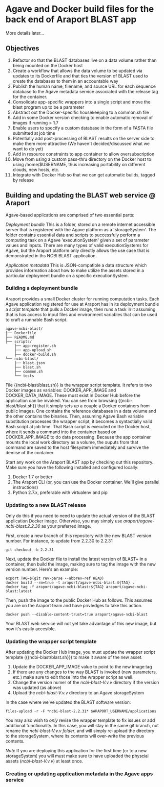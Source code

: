 # Agave and Docker build files for the back end of Araport BLAST app

More details later...

## Objectives

1. Refactor so that the BLAST databases live on a data volume
    rather than being mounted on the Docker host
2. Create a workflow that allows the data volume to be updated via updates to its Dockerfile and
    that ties the version of BLAST used to create the databases to them in an accountable way
3. Publish the human name, filename, and source URL for each sequence database to the Agave
    metadata service associated with the release tag for the container.
4. Consolidate app-specific wrappers into a single script and move the blast program up to be a parameter
5. Abstract out the Docker-specific housekeeping to a common.sh file
6. Add in some Docker version checking to enable automatic removal of images if running > 1.7
7. Enable users to specify a custom database in the form of a FASTA file submitted at job time
8. Potentially add post-processing of BLAST results on the server side to make them more attractive
    (We haven't decided/discussed what we want to do yet)
9. Add in resource constraints to app container to allow oversubscription
10. Move from using a custom pass-thru directory on the Docker host to using /home/$USERNAME,
    thus increasing portability on different clouds, new hosts, etc.
11. Integrate with Docker Hub so that we can get automatic builds, tagged by release

## Building and updating the BLAST web service @ Araport

Agave-based applications are comprised of two essential parts:

_Deployment bundle_
This is a folder, stored on a remote internet accessible server that is registered with the Agave platform as a 'storageSystem'. The folder contains essential data and scripts to successfuly perform a computing task on a Agave 'executionSystem' given a set of parameter values and inputs. There are many types of valid executionSystems for Agave, but the Araport platform only directly allows the use case that is demonstrated in ths NCBI BLAST application.

_Application metadata_
This is JSON-compatible a data structure which provides information about how to make utilize the assets stored in a particular deployment bundle on a specific executionSystem.

### Building a deployment bundle

Araport provides a small Docker cluster for running computation tasks. Each Agave application registered for use at Araport has in its deployment bundle a *script template* that pulls a Docker image, then runs a task in it assuming that is has access to input files and environment variables that can be used to craft a runnable Bash script.

```
agave-ncbi-blast/
├── Dockerfile
├── README.md
├── scripts/
    ├── app-register.sh
    ├── app-upload.sh
    ├── docker-build.sh
└── ncbi-blast/
    ├── blast.json
    ├── blast.sh
    ├── common.sh
    └── tests
```

File {{ncbi-blast/blast.sh}} is the wrapper script template. It refers to two Docker images as variables: DOCKER_APP_IMAGE and DOCKER_DATA_IMAGE. These must exist in Docker Hub before the application can be invoked. You can see from browsing {{ncbi-blast/blast.sh}}  that it simply sets up a couple a Docker containers from public images. One contains the reference databases in a data volume and the other contains the binaries. Then, assuming Agave Bash variable substitution processes the wrapper script, it becomes a syntactially valid Bash script at job time. That Bash script is executed on the Docker host, where it sends a command into the container based on DOCKER_APP_IMAGE to do data processing. Because the app container mounts the local work directory as a volume, the ouputs from that command are saved to the host filesystem immediately and survive the demise of the container.

Start any work on the Araport BLAST app by checking out this repository. Make sure you have the following installed and configured locally:

1. Docker 1.7 or better
2. The Araport CLI (or, you can use the Docker container. We'll give parallel instructions)
3. Python 2.7.x, preferable with virtualenv and pip

### Updating to a new BLAST release

Only do this if you need to need to update the actual version of the BLAST application Docker image. Otherwise, you may simply use *araport/agave-ncbi-blast:2.2.30* as your preferred image.

First, create a new branch of this repository with the new BLAST version number. For instance, to update from 2.2.30 to 2.2.31

```
git checkout -b 2.2.31
```

Next, update the Docker file to install the latest version of BLAST+ in a container, then build the image, making sure to tag the image with the new version number. Here's an example:

```
export TAG=$(git rev-parse --abbrev-ref HEAD)
docker build --rm=true -t araport/agave-ncbi-blast:${TAG} .
docker tag -f araport/agave-ncbi-blast:${TAG} araport/agave-ncbi-blast:latest
```

Then, push the image to the public Docker Hub as follows. This assumes you are on the Araport team and have privledges to take this action.

```
docker push --disable-content-trust=true araport/agave-ncbi-blast
```

Your BLAST web service will not yet take advantage of this new image, but now it's easily accesible.

### Updating the wrapper script template

After updating the Docker Hub image, you must update the wrapper script template ({{ncbi-blast/blast.sh}}) to make it aware of the new asset.

1. Update the DOCKER_APP_IMAGE value to point to the new image:tag
2. If there are any changes to the way BLAST is invoked (new parameters, etc.) make sure to edit those into the wrapper script as well.
3. Change the version numer of the *ncbi-blast-V.v.v* directory if the version was updated (as above)
4. Upload the *ncbi-blast-V.v.v* directory to an Agave storageSystem

In the case where we've updated the BLAST software version:

```
files-upload -r -F *ncbi-blast-2.2.31* $ARAPORT_USERNAME/applications
```

You may also wish to *only* revise the wrapper template to fix issues or add additional functionality. In this case, you will stay in the same git branch, not rename the *ncbi-blast-V.v.v folder*, and will simply re-upload the directory to the storageSystem, where its contents will over-write the previous contents.

*Note* If you are deploying this application for the first time (or to a new storageSystem) you will must make sure to have uploaded the physcial assets (*ncbi-blast-V.v.v*) at least once.

### Creating or updating application metadata in the Agave apps service



